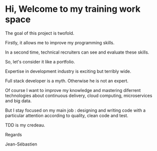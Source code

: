 # Hi, Welcome to my training work space

The goal of this project is twofold.

Firstly, it allows me to improve my programming skills.

In a second time, technical recruiters can see and evaluate these skills.

So, let's consider it like a portfolio.

Expertise in development industry  is exciting but terribly wide.

Full stack developer is a myth. Otherwise he is not an expert.

Of course I want to improve my knowledge and mastering diferrent technologies about continuous delivery, cloud computing, microservices and big data.

But I stay focused on my main job : designing and writing code with a particular attention according to quality, clean code and test.

TDD is my credeau.

Regards

Jean-Sébastien
